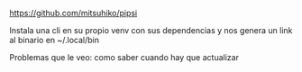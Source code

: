 https://github.com/mitsuhiko/pipsi

Instala una cli en su propio venv con sus dependencias y nos genera un link al binario en ~/.local/bin

Problemas que le veo: como saber cuando hay que actualizar
